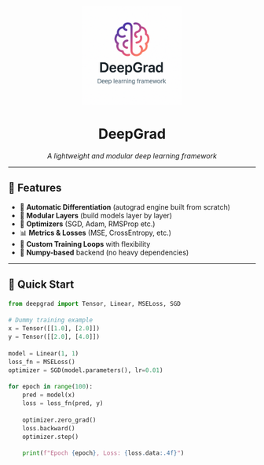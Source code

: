 <p align="center">
  <img src="logo.png" width="200" alt="DeepGrad Logo"/>
</p>

<h1 align="center">DeepGrad</h1>
<p align="center"><em>A lightweight and modular deep learning framework</em></p>

---

## 🚀 Features

- 🔁 **Automatic Differentiation** (autograd engine built from scratch)
- 🧱 **Modular Layers** (build models layer by layer)
- 🎯 **Optimizers** (SGD, Adam, RMSProp etc.)
- 📊 **Metrics & Losses** (MSE, CrossEntropy, etc.)
- 🧪 **Custom Training Loops** with flexibility
- 🧵 **Numpy-based** backend (no heavy dependencies)

---

## 🧠 Quick Start

```python
from deepgrad import Tensor, Linear, MSELoss, SGD

# Dummy training example
x = Tensor([[1.0], [2.0]])
y = Tensor([[2.0], [4.0]])

model = Linear(1, 1)
loss_fn = MSELoss()
optimizer = SGD(model.parameters(), lr=0.01)

for epoch in range(100):
    pred = model(x)
    loss = loss_fn(pred, y)

    optimizer.zero_grad()
    loss.backward()
    optimizer.step()

    print(f"Epoch {epoch}, Loss: {loss.data:.4f}")
